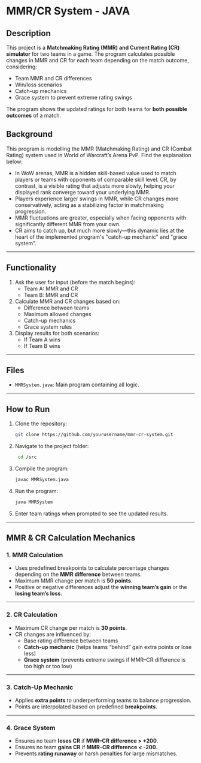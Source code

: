 # MMR/CR System - JAVA

## Description
This project is a **Matchmaking Rating (MMR) and Current Rating (CR) simulator** for two teams in a game. The program calculates possible changes in MMR and CR for each team depending on the match outcome, considering:

- Team MMR and CR differences
- Win/loss scenarios
- Catch-up mechanics
- Grace system to prevent extreme rating swings

The program shows the updated ratings for both teams for **both possible outcomes** of a match.

## Background
This program is modelling the MMR (Matchmaking Rating) and CR (Combat Rating) system used in World of Warcraft’s Arena PvP. Find the explanation below:

- In WoW arenas, MMR is a hidden skill-based value used to match players or teams with opponents of comparable skill level. CR, by contrast, is a visible rating that adjusts more slowly, helping your displayed rank converge toward your underlying MMR.
- Players experience larger swings in MMR, while CR changes more conservatively, acting as a stabilizing factor in matchmaking progression.
- MMR fluctuations are greater, especially when facing opponents with significantly different MMR from your own.
- CR aims to catch up, but much more slowly—this dynamic lies at the heart of the implemented program's "catch-up mechanic" and "grace system".

---

## Functionality
1. Ask the user for input (before the match begins):
    - Team A: MMR and CR
    - Team B: MMR and CR
2. Calculate MMR and CR changes based on:
    - Difference between teams
    - Maximum allowed changes
    - Catch-up mechanics
    - Grace system rules
3. Display results for both scenarios:
    - If Team A wins
    - If Team B wins

---

## Files
- `MMRSystem.java`: Main program containing all logic.

---

## How to Run
1. Clone the repository:
   ```bash
   git clone https://github.com/yourusername/mmr-cr-system.git

2. Navigate to the project folder:
   ```bash
    cd /src

3. Compile the program:
    ```bash
    javac MMRSystem.java
   
4. Run the program:
    ```bash
    java MMRSystem
   
5. Enter team ratings when prompted to see the updated results.

---

## MMR & CR Calculation Mechanics

### 1. MMR Calculation
- Uses predefined breakpoints to calculate percentage changes depending on the **MMR difference** between teams.
- Maximum MMR change per match is **50 points**.
- Positive or negative differences adjust the **winning team’s gain** or the **losing team’s loss**.

---

### 2. CR Calculation
- Maximum CR change per match is **30 points**.
- CR changes are influenced by:
    - Base rating difference between teams
    - **Catch-up mechanic** (helps teams “behind” gain extra points or lose less)
    - **Grace system** (prevents extreme swings if MMR–CR difference is too high or too low)

---

### 3. Catch-Up Mechanic
- Applies **extra points** to underperforming teams to balance progression.
- Points are interpolated based on predefined **breakpoints**.

---

### 4. Grace System
- Ensures no team **loses CR** if **MMR–CR difference > +200**.
- Ensures no team **gains CR** if **MMR–CR difference < -200**.
- Prevents **rating runaway** or harsh penalties for large mismatches.  
